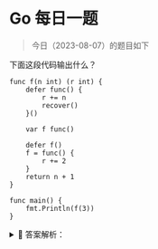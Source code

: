 # Go 每日一题

> 今日（2023-08-07）的题目如下

下面这段代码输出什么？

```golang
func f(n int) (r int) {
	defer func() {
		r += n
		recover()
	}()

	var f func()

	defer f()
	f = func() {
		r += 2
	}
	return n + 1
}

func main() {
	fmt.Println(f(3))
}
```

<details>
<summary style="cursor: pointer">🔑 答案解析：</summary>
<div>

参考答案及解析：7。

---

### 9 楼

应该是 defer 注册延迟执行函数时, f 未初始化, 为 nil, f()会 panic, r += 2 不会执行, 若把 defer f()与 f = func() {r += 2}换一下位置, 值就是 9 了

### 12 楼

个人见解：

- 考察了 defer 的调用，通过上面的 defer f()可知，f()是没有定义的？(存疑)所以报了 panic，而在 defer func()里面的 recover()处理了这个 panic，保证了整个程序能够执行完
- 然后看 f()函数返回的值为 r，而不是 n+1，这里考察的是函数的返回这一块的知识，所以最后的结果不是 return n+1 而是 n+1+n 的结果（第三点详细解释）
- 为什么会等于 7？看看最 f()函数的最后一行为 return n+1,也就是 return 3+1,函数 f()的返回参数为 r int，所以 r = 3 + 1,再到 defer func()的 r+=n 也就是 r = n + 1 + n 即 r = 3 + 1 + 3，然后返回 r 的值，就是 7

### 15 楼

可以参考 [https://studygolang.com/articles/27408](https://studygolang.com/articles/27408) 对于 defer 的知识点

### 40 楼

这里在我的博客里进行了讲解，不懂的 uu 可以参考一下，若有不对的地方，欢迎指出 解释如下：

首先使用 defer 关键字注册了一个匿名函数，然后这个匿名函数在函数 f 返回时执行。在这个匿名函数里，使用了 recover()，这意味着它可以恢复 panic。 接着定义了一个变量 f，类型为 func()，这里由于只声明了，但是没有定义，故变量 f 是一个 nil 函数。 然后使用 defer 关键字将 f 变量注册成延迟函数，这个延迟函数在函数 f 返回时会执行，但这个匿名函数是一个 nil 函数，因此在执行这个延迟函数时会触发 panic 接下来是对变量 f 的定义 return n + 1 此时，返回值变量 r = n + 1，接着执行 defer 注册的延迟函数，因为 defer 函数的执行顺序是先进后出的，故先执行变量 f，但由于这里注册的是一个 nil 函数，因此触发 panic，接着执行最开始注册的匿名函数，此时 r = n + 1 + n，遇到了 recover()，所以恢复了 panic，将 r 的值返回 最后返回给主函数的值 r = n + 1 + n = 7

</div>
</details>
